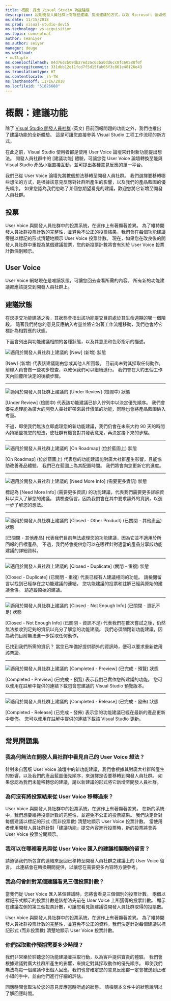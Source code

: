 ```yaml
---
title: 概觀：提出 Visual Studio 功能建議
description: 說明開發人員社群上有哪些建議、提出建議的方式，以及 Microsoft 會如何將這些建議用於 Visual Studio 的藍圖
ms.date: 11/15/2018
ms.prod: visual-studio-dev15
ms.technology: vs-acquisition
ms.topic: conceptual
author: seaniyer
ms.author: seiyer
manager: douge
ms.workload:
- multiple
ms.openlocfilehash: 04d76dcb09db27ed3ac63ba0dd6cc8fc60588f0f
ms.sourcegitcommit: 331dbb12e11fcd7f5d15fab05f3c861e48126e43
ms.translationtype: HT
ms.contentlocale: zh-TW
ms.lasthandoff: 11/16/2018
ms.locfileid: "51826688"
---
```

# <a name="overview-suggest-a-feature"></a>概觀：建議功能

除了 [Visual Studio 開發人員社群](https://developercommunity.visualstudio.com) \(英文\) 目前回報問題的功能之外，我們也推出了建議功能的全新體驗。 這是可讓您直接參與 Visual Studio 工程工作流程的新方式。

在此之前，Visual Studio 使用者都是使用 User Voice 論壇來針對新功能提出想法。 開發人員社群中的 [建議功能] 體驗，可讓您從 User Voice 論壇轉換至能與 Visual Studio 產品小組直接互動，並可提出各種意見反應的單一平台。  

我們已從 User Voice 論壇先將數個想法移轉至開發人員社群。 我們選擇要移轉哪些想法的方式，是根據該意見反應對社群所產生的影響，以及我們的產品藍圖的優先順序。 如果您認為我們忽略了某個您期望看見的建議，歡迎您將它新增至開發人員社群。

## <a name="votes"></a>投票

User Voice 與開發人員社群中的投票系統，在運作上有著顯著差異。 為了維持開發人員社群投票計數的完整性，並避免不公正的投票結果，我們會在每個功能建議旁邊以標記的形式清楚地顯示 User Voice 投票計數。 現在，如果您在改良後的開發人員社群中重複為某個建議投票，您的新投票計數將會有別於 User Voice 投票計數個別顯示。  

## <a name="user-voice"></a>User Voice

User Voice 網站現在是唯讀狀態，可讓您回去查看所需的內容。 所有新的功能建議都應該提交到開發人員社群上。

## <a name="suggestion-status"></a>建議狀態

在您提交功能建議之後，其狀態會指出該功能提交目前處於其生命週期的哪一個階段。 隨著我們將您的意見反應納入考量並將它沿著工作流程移動，我們也會將它標計為相對應的狀態。

下面會列出與功能建議相關的各種狀態，以及其意思和色彩指示的描述。

![適用於開發人員社群上建議的 [New] \(新增\) 狀態](../ide/media/SuggestStates/New.jpg)

[New] \(新增\) 代表該建議剛由您或其他人所回報。 目前尚未對其採取任何動作。 前線人員會做一些初步檢查，以確保我們可以繼續進行。 我們會在大約五個工作天內回覆所決定的後續步驟。

- - -

![適用於開發人員社群上建議的 [Under Review] \(檢閱中\) 狀態](../ide/media/SuggestStates/UnderReview.jpg)

[Under Review] \(檢閱中\) 代表該功能建議已排入佇列中以決定優先順序。 我們會優先處理能為廣大的開發人員社群帶來最佳價值的功能，同時也會將產品藍圖納入考量。

不過，即使我們無法立即處理您的新功能建議，我們仍會在未來大約 90 天的時間內持續監視您的想法，使社群有機會對其發表意見，再決定接下來的步驟。

- - -

![適用於開發人員社群上建議的 [On Roadmap] \(位於藍圖上\) 狀態](../ide/media/SuggestStates/OnRoadmap.jpg)

[On Roadmap] \(位於藍圖上\) 代表您的功能建議能對廣大社群產生影響，且能協助改善產品體驗。 我們已在藍圖上為其配置時間。 我們將會向您更新它的進度。

- - -

![適用於開發人員社群上建議的 [Need More Info] \(需要更多資訊\) 狀態](../ide/media/SuggestStates/NeedMoreInfo.jpg)

標記為 [Need More Info] \(需要更多資訊\) 的功能建議，代表我們需要更多詳細資料以深入了解您的建議。 請檢查留言，因為我們會在其中要求額外的資訊，以進一步了解您的想法。

- - -

![適用於開發人員社群上建議的 [Closed - Other Product] \(已關閉 - 其他產品\) 狀態](../ide/media/SuggestStates/ClosedOtherProduct.jpg)

[已關閉 - 其他產品] 代表我們目前無法處理您的功能建議，因為它並不適用於所回報的目標產品。 不過，我們將會提供您可以在哪裡針對適當的產品分享該功能建議的詳細資料。

- - -

![適用於開發人員社群上建議的 [Closed - Duplicate] \(關閉 - 重複\) 狀態](../ide/media/SuggestStates/ClosedDuplicate.jpg)

[Closed - Duplicate] \(已關閉 - 重複\) 代表已經有人建議相同的功能。 請檢閱留言以找到已經存在之功能建議的連結。 您功能建議的投票和註解已經與原始的建議合併。 請追蹤原始的建議。

- - -

![適用於開發人員社群上建議的 [Closed - Not Enough Info] \(已關閉 - 資訊不足\) 狀態](../ide/media/SuggestStates/ClosedNotEnoughInfo.jpg) 

[Closed - Not Enough Info] \(已關閉 - 資訊不足\) 代表我們在數次嘗試之後，仍然無法接收到足夠的資訊以充分了解您的功能建議。 我們必須關閉新功能建議，因為我們目前無法進一步採取任何動作。

已找到我們所需的資訊？ 當您已準備好提供額外的資訊時，便可以要求重新啟用該票證。

- - -

![適用於開發人員社群上建議的 [Completed - Preview] \(已完成 - 預覽\) 狀態](../ide/media/SuggestStates/CompletedPreview.jpg)

[Completed - Preview] \(已完成 - 預覽\) 表示我們已實作您所建議的功能。 您可以使用在註解中提供的連結下載包含您建議的 Visual Studio 預覽版本。

- - -

![適用於開發人員社群上建議的 [Completed - Release] \(已完成 - 發佈\) 狀態](../ide/media/SuggestStates/CompletedRelease.jpg)

[Completed - Release] \(已完成 - 發佈\) 表示您的功能建議已經在最新的產品更新中發佈。 您可以使用在註解中提供的連結下載該 Visual Studio 更新。

- - -

## <a name="faq"></a>常見問題集

### <a name="why-cant-i-see-my-user-voice-idea-in-developer-community"></a>我為何無法在開發人員社群中看見自己的 User Voice 想法？

針對來自舊版 User Voice 論壇中的新功能建議，我們會根據其對廣大社群所產生的影響，以及我們的產品藍圖優先順序，來選擇是否要移轉到開發人員社群。 如果您認為我們未能移轉您的建議，請以新建議的形式將它新增至開發人員社群。

### <a name="why-have-the-votes-not-been-carried-over-from-user-voice"></a>為何沒有將投票結果從 User Voice 移轉過來？

User Voice 與開發人員社群中的投票系統，在運作上有著顯著差異。 在新的系統中，我們想要維持投票計數的完整性，並避免不公正的投票結果。 我們決定針對每個建議以標記的形式 (而非投票數) 清楚地顯示 User Voice 投票計數。 當使用者使用開發人員社群針對「建議功能」提交內容進行投票時，新的投票將會與 User Voice 投票分開顯示。

### <a name="where-can-i-see-comments-associated-with-the-suggestions-imported-from-user-voice"></a>我可以在哪裡看見與從 User Voice 匯入的建議相關聯的留言？

請遵循我們所包含的連結來返回已移轉至開發人員社群之建議上的 User Voice 留言。 此連結會在轉換期間提供，以讓您在需要更多內容時方便參考。

### <a name="why-can-i-see-three-vote-counts-for-a-suggestion"></a>我為何會針對某個建議看見三個投票計數？

當我們從 User Voice 匯入某個建議時，您將會看見三個個別的投票計數。 兩個以標記形式顯示的投票計數是該想法先前在 User Voice 上所獲得的投票計數。 顯示在建議左側的第三個投票計數，可讓您看見該建議從開發人員社群取得的投票數。

User Voice 與開發人員社群中的投票系統，在運作上有著顯著差異。 為了維持開發人員社群投票計數的完整性，並避免不公正的資料，我們決定針對每個建議以標記形式 (而非投票數) 清楚地顯示 User Voice 投票計數。

### <a name="how-long-can-i-expect-actions-to-take"></a>你們採取動作預期需要多少時間？

我們非常樂於聆聽您的功能建議並採取行動，以為客戶提供寶貴的體驗。 我們會根據建議對廣大社群所產生的影響，來排定對其採取動作的優先順序。 即使我們無法為每一個建議作出個人回應，我們也會確定您的意見反應都一定會被送到正確小組的手中，並由他們進行仔細的評估。

回應時間會取決於您的意見反應當時所處的狀態。 請檢閱本文件中的狀態說明以了解回應時間。
